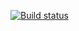 [![Build status](https://ci.appveyor.com/api/projects/status/wv05t4youuo1p2uu?svg=true)](https://ci.appveyor.com/project/Grafskii/task-19)